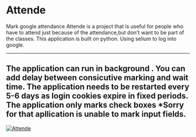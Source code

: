 # Attende
Mark google attendance 
Attende is a project that is useful for people who have to attend just because of the attendance,but don't want to be part of the classes.
This application is built on python.
Using selium to log into google.
____________________________________________________________________
The application can run in background .
You can add delay between consicutive marking and wait time.
The application needs to be restarted every 5-6 days as login cookies expire in fixed periods.
The application only marks check boxes 
*Sorry for that apllication is unable to mark input fields.
--------------------------------------------------------------------
<a href="https://imgbb.com/"><img src="https://i.ibb.co/sV1tXrN/Attende.png" alt="Attende" border="0"></a>
